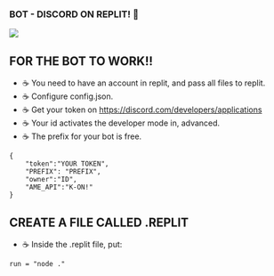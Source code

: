 ### BOT - DISCORD ON REPLIT! 👋

![](https://media.discordapp.net/attachments/844415422598348800/845920025797853224/12x.png)

## FOR THE BOT TO WORK!!

- ☕ You need to have an account in replit, and pass all files to replit.
- ☕ Configure config.json. 
- ☕ Get your token on https://discord.com/developers/applications
- ☕ Your id activates the developer mode in, advanced.
- ☕ The prefix for your bot is free.

```
{
    "token":"YOUR TOKEN",
    "PREFIX": "PREFIX",
    "owner":"ID",
    "AME_API":"K-ON!"
}
```

## CREATE A FILE CALLED .REPLIT

- ☕ Inside the .replit file, put:

```
run = "node ."
```
